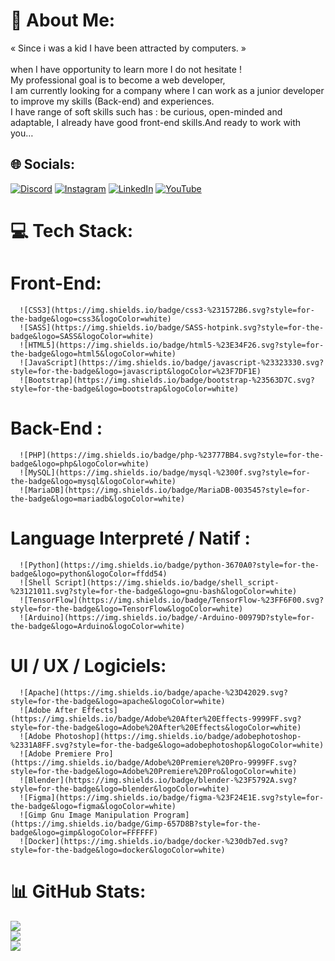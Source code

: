 # 💫 About Me:
« Since i was a kid I have been attracted by computers. »<br><br>when I have opportunity to learn more I do not hesitate !<br>My professional goal is to become a web developer,<br>I am currently looking for a company where I can work as a junior developer to improve my skills (Back-end) and experiences.<br>I have range of soft skills such has : be curious, open-minded and adaptable, I already have good front-end skills.And ready to work with you…


## 🌐 Socials:
[![Discord](https://img.shields.io/badge/Discord-%237289DA.svg?logo=discord&logoColor=white)](https://discord.gg/𝓩𝓪𝓼𝓱𝓲𝓴𝔂#7938) [![Instagram](https://img.shields.io/badge/Instagram-%23E4405F.svg?logo=Instagram&logoColor=white)](https://instagram.com/stanislas__84) [![LinkedIn](https://img.shields.io/badge/LinkedIn-%230077B5.svg?logo=linkedin&logoColor=white)](https://linkedin.com/in/stanislas-rousset) [![YouTube](https://img.shields.io/badge/YouTube-%23FF0000.svg?logo=YouTube&logoColor=white)](https://youtube.com/@@zashiky8086) 

# 💻 Tech Stack:

 #   Front-End:
      ![CSS3](https://img.shields.io/badge/css3-%231572B6.svg?style=for-the-badge&logo=css3&logoColor=white)
      ![SASS](https://img.shields.io/badge/SASS-hotpink.svg?style=for-the-badge&logo=SASS&logoColor=white)
      ![HTML5](https://img.shields.io/badge/html5-%23E34F26.svg?style=for-the-badge&logo=html5&logoColor=white) 
      ![JavaScript](https://img.shields.io/badge/javascript-%23323330.svg?style=for-the-badge&logo=javascript&logoColor=%23F7DF1E) 
      ![Bootstrap](https://img.shields.io/badge/bootstrap-%23563D7C.svg?style=for-the-badge&logo=bootstrap&logoColor=white) 
 #   Back-End :
      ![PHP](https://img.shields.io/badge/php-%23777BB4.svg?style=for-the-badge&logo=php&logoColor=white)
      ![MySQL](https://img.shields.io/badge/mysql-%2300f.svg?style=for-the-badge&logo=mysql&logoColor=white) 
      ![MariaDB](https://img.shields.io/badge/MariaDB-003545?style=for-the-badge&logo=mariadb&logoColor=white) 
 #   Language Interpreté / Natif :
      ![Python](https://img.shields.io/badge/python-3670A0?style=for-the-badge&logo=python&logoColor=ffdd54)
      ![Shell Script](https://img.shields.io/badge/shell_script-%23121011.svg?style=for-the-badge&logo=gnu-bash&logoColor=white)
      ![TensorFlow](https://img.shields.io/badge/TensorFlow-%23FF6F00.svg?style=for-the-badge&logo=TensorFlow&logoColor=white) 
      ![Arduino](https://img.shields.io/badge/-Arduino-00979D?style=for-the-badge&logo=Arduino&logoColor=white)
 #   UI / UX / Logiciels:
      ![Apache](https://img.shields.io/badge/apache-%23D42029.svg?style=for-the-badge&logo=apache&logoColor=white) 
      ![Adobe After Effects](https://img.shields.io/badge/Adobe%20After%20Effects-9999FF.svg?style=for-the-badge&logo=Adobe%20After%20Effects&logoColor=white) 
      ![Adobe Photoshop](https://img.shields.io/badge/adobephotoshop-%2331A8FF.svg?style=for-the-badge&logo=adobephotoshop&logoColor=white) 
      ![Adobe Premiere Pro](https://img.shields.io/badge/Adobe%20Premiere%20Pro-9999FF.svg?style=for-the-badge&logo=Adobe%20Premiere%20Pro&logoColor=white) 
      ![Blender](https://img.shields.io/badge/blender-%23F5792A.svg?style=for-the-badge&logo=blender&logoColor=white) 	
      ![Figma](https://img.shields.io/badge/figma-%23F24E1E.svg?style=for-the-badge&logo=figma&logoColor=white) 
      ![Gimp Gnu Image Manipulation Program](https://img.shields.io/badge/Gimp-657D8B?style=for-the-badge&logo=gimp&logoColor=FFFFFF)
      ![Docker](https://img.shields.io/badge/docker-%230db7ed.svg?style=for-the-badge&logo=docker&logoColor=white)


# 📊 GitHub Stats:
![](https://github-readme-stats.vercel.app/api?username=ZashikyOff&theme=material-palenight&hide_border=false&include_all_commits=false&count_private=false)<br/>
![](https://github-readme-streak-stats.herokuapp.com/?user=ZashikyOff&theme=material-palenight&hide_border=false)<br/>
![](https://github-readme-stats.vercel.app/api/top-langs/?username=ZashikyOff&theme=material-palenight&hide_border=false&include_all_commits=false&count_private=false&layout=compact)

<!-- Proudly created with GPRM ( https://gprm.itsvg.in ) -->
